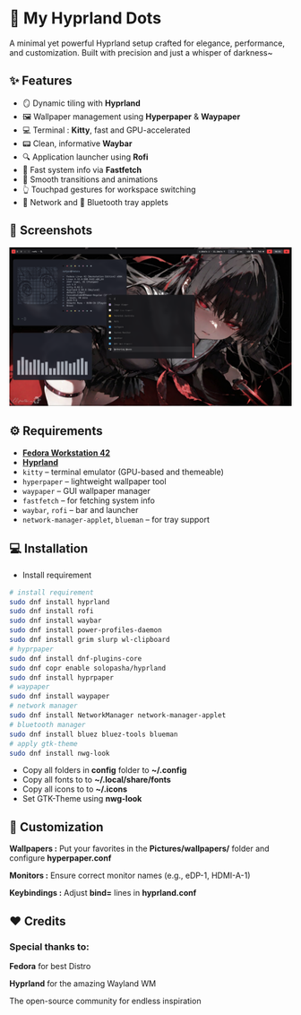 # 🌌 My Hyprland Dots

A minimal yet powerful Hyprland setup crafted for elegance, performance, and customization. Built with precision and just a whisper of darkness~

## ✨ Features

- 🪞 Dynamic tiling with **Hyprland**
- 🖼️ Wallpaper management using **Hyperpaper** & **Waypaper**
- 💻 Terminal : **Kitty**, fast and GPU-accelerated
- 📟 Clean, informative **Waybar**
- 🔍 Application launcher using **Rofi**
- 🧾 Fast system info via **Fastfetch**
- 💨 Smooth transitions and animations
- 👆 Touchpad gestures for workspace switching
- 📡 Network and 🔵 Bluetooth tray applets

## 📸 Screenshots

![Desktop](screenshots/ss-desktop.png)

## ⚙️ Requirements

- [**Fedora Workstation 42**](https://www.fedoraproject.org/)
- [**Hyprland**](https://github.com/hyprwm/Hyprland)
- `kitty` – terminal emulator (GPU-based and themeable)
- `hyperpaper` – lightweight wallpaper tool
- `waypaper` – GUI wallpaper manager
- `fastfetch` – for fetching system info
- `waybar`, `rofi` – bar and launcher
- `network-manager-applet`, `blueman` – for tray support

## 💻 Installation

- Install requirement

```bash
# install requirement
sudo dnf install hyprland
sudo dnf install rofi
sudo dnf install waybar
sudo dnf install power-profiles-daemon
sudo dnf install grim slurp wl-clipboard
# hyprpaper
sudo dnf install dnf-plugins-core
sudo dnf copr enable solopasha/hyprland
sudo dnf install hyprpaper
# waypaper
sudo dnf install waypaper
# network manager
sudo dnf install NetworkManager network-manager-applet
# bluetooth manager
sudo dnf install bluez bluez-tools blueman
# apply gtk-theme
sudo dnf install nwg-look
```

- Copy all folders in **config** folder to **~/.config**
- Copy all fonts to to **~/.local/share/fonts**
- Copy all icons to to **~/.icons**
- Set GTK-Theme using **nwg-look**

## 🔧 Customization

**Wallpapers :** Put your favorites in the **Pictures/wallpapers/** folder and configure **hyperpaper.conf**

**Monitors :** Ensure correct monitor names (e.g., eDP-1, HDMI-A-1)

**Keybindings :** Adjust **bind=** lines in **hyprland.conf**

## ❤️ Credits

### Special thanks to:

**Fedora** for best Distro

**Hyprland** for the amazing Wayland WM

The open-source community for endless inspiration
